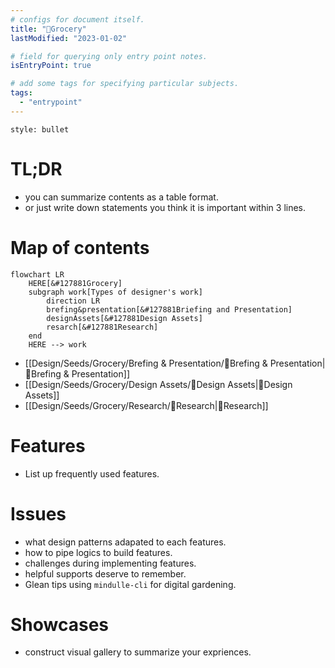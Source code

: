 ```yaml
---
# configs for document itself.
title: "🎉Grocery"
lastModified: "2023-01-02"

# field for querying only entry point notes.
isEntryPoint: true

# add some tags for specifying particular subjects.
tags:
  - "entrypoint"
---
```

```toc
style: bullet
```

# TL;DR
- you can summarize contents as a table format.
- or just write down statements you think it is important within 3 lines.

# Map of contents
```mermaid
flowchart LR
	HERE[&#127881Grocery]
	subgraph work[Types of designer's work]
		direction LR
		brefing&presentation[&#127881Briefing and Presentation]
		designAssets[&#127881Design Assets]
		resarch[&#127881Research]
	end
	HERE --> work
```
- [[Design/Seeds/Grocery/Brefing & Presentation/🎉Brefing & Presentation|🎉Brefing & Presentation]]
- [[Design/Seeds/Grocery/Design Assets/🎉Design Assets|🎉Design Assets]]
- [[Design/Seeds/Grocery/Research/🎉Research|🎉Research]]

# Features
- List up frequently used features.

# Issues
- what design patterns adapated to each features.
- how to pipe logics to build features.
- challenges during implementing features.
- helpful supports deserve to remember.
- Glean tips using `mindulle-cli` for digital gardening.

# Showcases
- construct visual gallery to summarize your expriences.
